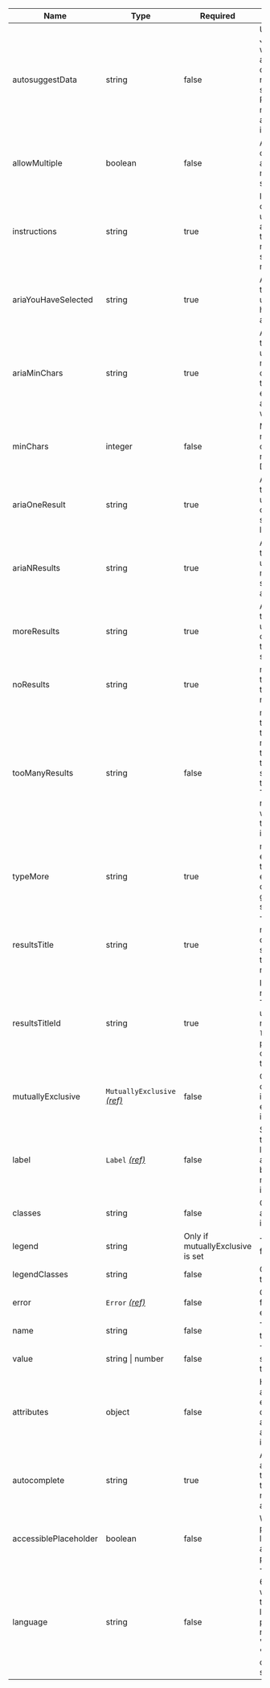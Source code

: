 | Name                  | Type                                                          | Required                         | Description                                                                                                                                                  |
| --------------------- | ------------------------------------------------------------- | -------------------------------- | ------------------------------------------------------------------------------------------------------------------------------------------------------------ |
| autosuggestData       | string                                                        | false                            | URL of the JSON file with the autosuggest data that needs to be searched. Required if not using the address index api                                        |
| allowMultiple         | boolean                                                       | false                            | Allows the component to accept multiple selections                                                                                                           |
| instructions          | string                                                        | true                             | Instructions on how to use the autosuggest that will be read out by screen readers                                                                           |
| ariaYouHaveSelected   | string                                                        | true                             | Aria message to tell the user that they have selected an answer                                                                                              |
| ariaMinChars          | string                                                        | true                             | Aria message to tell the user how many characters they need to enter before autosuggest will start                                                           |
| minChars              | integer                                                       | false                            | Minimum number of characters to run a query. Default is 3                                                                                                    |
| ariaOneResult         | string                                                        | true                             | Aria message to tell the user there is only one suggestion left                                                                                              |
| ariaNResults          | string                                                        | true                             | Aria message to tell the user how many suggestions are left                                                                                                  |
| moreResults           | string                                                        | true                             | Aria message to tell the user to continue to type to refine suggestions                                                                                      |
| noResults             | string                                                        | true                             | message to tell the user there are no results                                                                                                                |
| tooManyResults        | string                                                        | false                            | message to tell the user there are too many results to display and the user should refine the search. This is only required when using the address index api |
| typeMore              | string                                                        | true                             | message to encourage the user to enter more characters to get suggestions                                                                                    |
| resultsTitle          | string                                                        | true                             | Title of results to be displayed on screen at the top of the results                                                                                         |
| resultsTitleId        | string                                                        | true                             | ID for the results title. The ID is used in the results `aria-labelledby` to provide context for the results                                                 |
| mutuallyExclusive     | `MutuallyExclusive` [_(ref)_](/components/mutually-exclusive) | false                            | Configuration object if this is a mutually exclusive input                                                                                                   |
| label                 | `Label` [_(ref)_](/components/label)                          | false                            | Settings for the input label. `for` will automatically be set to match the input id                                                                          |
| classes               | string                                                        | false                            | Classes to add to the input.                                                                                                                                 |
| legend                | string                                                        | Only if mutuallyExclusive is set | Text content for the legend                                                                                                                                  |
| legendClasses         | string                                                        | false                            | Classes for the legend                                                                                                                                       |
| error                 | `Error` [_(ref)_](/components/error)                          | false                            | Configuration for validation errors                                                                                                                          |
| name                  | string                                                        | false                            | The name of the input                                                                                                                                        |
| value                 | string &#124; number                                          | false                            | The value to set the input to                                                                                                                                |
| attributes            | object                                                        | false                            | HTML attributes (for example, data attributes) to add to the input                                                                                           |
| autocomplete          | string                                                        | true                             | Autocomplete attribute used to override the browsers native autocomplete                                                                                     |
| accessiblePlaceholder | boolean                                                       | false                            | Will add the provided label as an accessible placeholder                                                                                                     |
| language              | string                                                        | false                            | The ISO 639-1 Code will override the default language in page. Please note that only 'en', 'cy' and 'ni' is currently supported                              |
